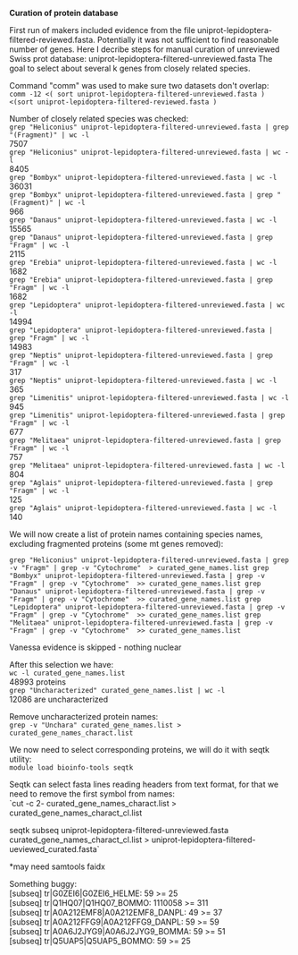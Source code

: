 **Curation of protein database**

First run of makers included evidence from the file uniprot-lepidoptera-filtered-reviewed.fasta.
Potentially it was not sufficient to find reasonable number of genes. Here I decribe steps for manual curation of unreviewed Swiss prot database: uniprot-lepidoptera-filtered-unreviewed.fasta
The goal to select about several k genes from closely related species.

Command "comm" was used to make sure two datasets don't overlap:\
`comm -12 <( sort uniprot-lepidoptera-filtered-unreviewed.fasta ) <(sort uniprot-lepidoptera-filtered-reviewed.fasta )`

Number of closely related species was checked:\
`grep "Heliconius" uniprot-lepidoptera-filtered-unreviewed.fasta | grep "(Fragment)" | wc -l ` \
7507\
`grep "Heliconius" uniprot-lepidoptera-filtered-unreviewed.fasta | wc -l`\
8405\
`grep "Bombyx" uniprot-lepidoptera-filtered-unreviewed.fasta | wc -l`\
36031\
`grep "Bombyx" uniprot-lepidoptera-filtered-unreviewed.fasta | grep "(Fragment)" | wc -l`\
966\
`grep "Danaus" uniprot-lepidoptera-filtered-unreviewed.fasta | wc -l`\
15565\
`grep "Danaus" uniprot-lepidoptera-filtered-unreviewed.fasta | grep "Fragm" | wc -l`\
2115\
`grep "Erebia" uniprot-lepidoptera-filtered-unreviewed.fasta | wc -l`\
1682\
`grep "Erebia" uniprot-lepidoptera-filtered-unreviewed.fasta | grep "Fragm" | wc -l`\
1682\
`grep "Lepidoptera" uniprot-lepidoptera-filtered-unreviewed.fasta | wc -l`\
14994\
`grep "Lepidoptera" uniprot-lepidoptera-filtered-unreviewed.fasta | grep "Fragm" | wc -l`\
14983\
`grep "Neptis" uniprot-lepidoptera-filtered-unreviewed.fasta | grep "Fragm" | wc -l`\
317\
`grep "Neptis" uniprot-lepidoptera-filtered-unreviewed.fasta | wc -l`\
365\
`grep "Limenitis" uniprot-lepidoptera-filtered-unreviewed.fasta | wc -l`\
945\
`grep "Limenitis" uniprot-lepidoptera-filtered-unreviewed.fasta | grep "Fragm" | wc -l`\
677\
`grep "Melitaea" uniprot-lepidoptera-filtered-unreviewed.fasta | grep "Fragm" | wc -l`\
757\
`grep "Melitaea" uniprot-lepidoptera-filtered-unreviewed.fasta | wc -l`\
804\
`grep "Aglais" uniprot-lepidoptera-filtered-unreviewed.fasta | grep "Fragm" | wc -l`\
125\
`grep "Aglais" uniprot-lepidoptera-filtered-unreviewed.fasta | wc -l`\
140


We will now create a list of protein names containing species names, excluding fragmented proteins (some mt genes removed):

`grep "Heliconius" uniprot-lepidoptera-filtered-unreviewed.fasta | grep -v "Fragm" | grep -v "Cytochrome"  > curated_gene_names.list
grep "Bombyx" uniprot-lepidoptera-filtered-unreviewed.fasta | grep -v "Fragm" | grep -v "Cytochrome"  >> curated_gene_names.list
grep "Danaus" uniprot-lepidoptera-filtered-unreviewed.fasta | grep -v "Fragm" | grep -v "Cytochrome"  >> curated_gene_names.list
grep "Lepidoptera" uniprot-lepidoptera-filtered-unreviewed.fasta | grep -v "Fragm" | grep -v "Cytochrome"  >> curated_gene_names.list
grep "Melitaea" uniprot-lepidoptera-filtered-unreviewed.fasta | grep -v "Fragm" | grep -v "Cytochrome"  >> curated_gene_names.list`

Vanessa evidence is skipped - nothing nuclear


After this selection we have:\
`wc -l curated_gene_names.list`\
48993 proteins\
`grep "Uncharacterized" curated_gene_names.list | wc -l`\
12086 are uncharacterized

Remove uncharacterized protein names:\
`grep -v "Unchara" curated_gene_names.list > curated_gene_names_charact.list`

We now need to select corresponding proteins, we will do it with seqtk utility: \
`module load bioinfo-tools seqtk`

Seqtk can select fasta lines reading headers from text format, for that we need to remove the first symbol from names:\
`cut -c 2- curated_gene_names_charact.list > curated_gene_names_charact_cl.list

seqtk subseq uniprot-lepidoptera-filtered-unreviewed.fasta curated_gene_names_charact_cl.list > uniprot-lepidoptera-filtered-ueviewed_curated.fasta`

*may need samtools faidx

Something buggy:\
[subseq] tr|G0ZEI6|G0ZEI6_HELME: 59 >= 25\
[subseq] tr|Q1HQ07|Q1HQ07_BOMMO: 1110058 >= 311\
[subseq] tr|A0A212EMF8|A0A212EMF8_DANPL: 49 >= 37\
[subseq] tr|A0A212FFG9|A0A212FFG9_DANPL: 59 >= 59\
[subseq] tr|A0A6J2JYG9|A0A6J2JYG9_BOMMA: 59 >= 51\
[subseq] tr|Q5UAP5|Q5UAP5_BOMMO: 59 >= 25
